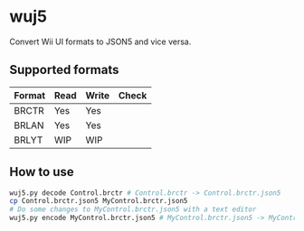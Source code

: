 # wuj5

Convert Wii UI formats to JSON5 and vice versa.

## Supported formats

| Format | Read | Write | Check |
| :----- | :--- | :---- | :---- |
| BRCTR  | Yes  | Yes   |       |
| BRLAN  | Yes  | Yes   |       |
| BRLYT  | WIP  | WIP   |       |

## How to use

```bash
wuj5.py decode Control.brctr # Control.brctr -> Control.brctr.json5
cp Control.brctr.json5 MyControl.brctr.json5
# Do some changes to MyControl.brctr.json5 with a text editor
wuj5.py encode MyControl.brctr.json5 # MyControl.brctr.json5 -> MyControl.brctr
```
